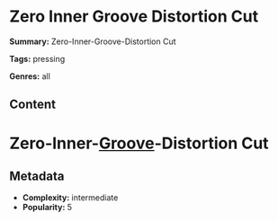 # Zero Inner Groove Distortion Cut

**Summary:** Zero-Inner-Groove-Distortion Cut

**Tags:** pressing

**Genres:** all

## Content

# Zero-Inner-[Groove](../g/groove-wear.md)-Distortion Cut

## Metadata

- **Complexity:** intermediate
- **Popularity:** 5
